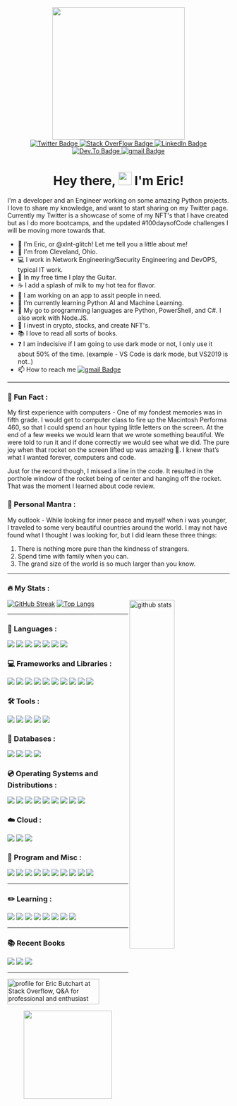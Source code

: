 <div id="header" align="center">
  <img src="https://media4.giphy.com/media/KzJkzjggfGN5Py6nkT/200.webp?cid=ecf05e47p2z95joxotk9o60xgu59095tt6e5o6atqywz3fl6&rid=200.webp&ct=s" width="300"/>
</div>
  
<div id="badges" align="center">
  <a href="https://twitter.com/xlnt_glitch">
    <img src="https://img.shields.io/badge/Twitter-808080?style=plastic&logo=twitter&logoColor=white" alt="Twitter Badge"/>
      </a>
  <a href="https://stackoverflow.com/users/14830756/eric-butchart">
    <img src="https://img.shields.io/badge/stack overflow-blue?style=plastic&logo=stackoverflow&logoColor=white" alt="Stack OverFlow Badge"/>
  </a>  
  <a href="">
    <img src="https://img.shields.io/badge/LinkedIn-blue?style=plastic&logo=linkedin&logoColor=white" alt="LinkedIn Badge"/>
  </a>  
  <a href="https://dev.to/xlntglitch">
    <img src="https://img.shields.io/badge/dev.to-blue?style=plastic&logo=dev.to&logoColor=white" alt="Dev.To Badge"/>
  </a>
  </a>  
  <a href="mailto:xlntglitch@gmail.com">
    <img src="https://img.shields.io/badge/gmail-blue?style=plastic&logo=gmail&logoColor=white" alt="gmail Badge"/>
  </a>  
  </div> 
  <div id="views" align="center">
  <img src="https://komarev.com/ghpvc/?username=xlnt-glitch&style=plastic&color=blue" alt=""/>
  </div>
<h1 style="text-align: center;">Hey there, <img src="https://media.giphy.com/media/hvRJCLFzcasrR4ia7z/giphy.gif" width="30px" /> I'm Eric!</h1>


I'm a developer and an Engineer working on some amazing Python projects. I love to share my knowledge, and want to start sharing on my Twitter page. Currently my Twitter is a showcase of some of my NFT's that I have created but as I do more bootcamps, and the updated #100daysofCode challenges I will be moving more towards that. 

- 👋 I’m Eric, or @xlnt-glitch! Let me tell you a little about me!
- 📍 I'm from Cleveland, Ohio.
- 💻 I work in Network Engineering/Security Engineering and DevOPS, typical IT work.
- 🎸 In my free time I play the Guitar.
- ☕️ I add a splash of milk to my hot tea for flavor. 
- 👀 I am working on an app to assit people in need.
- 🌱 I’m currently learning Python AI and Machine Learning.
- 💞️ My go to programming languages are Python, PowerShell, and C#. I also work with Node.JS. 
- 🔐 I invest in crypto, stocks, and create NFT's.
- 📚 I love to read all sorts of books.
- ❓ I am indecisive if I am going to use dark mode or not, I only use it about 50% of the time. (example - VS Code is dark mode, but VS2019 is not..)
- 📫 How to reach me  <a href="mailto:xlntglitch@gmail.com">
    <img src="https://img.shields.io/badge/gmail-blue?style=plastic&logo=gmail&logoColor=white" alt="gmail Badge"/>
  </a>  
 
---
### :speech_balloon: Fun Fact :

My first experience with computers - One of my fondest memories was in fifth grade. I would get to computer class to fire up the Macintosh Performa 460, so that I could spend an hour typing little letters on the screen. At the end of a few weeks we would learn that we wrote something beautiful. We were told to run it and if done correctly we would see what we did. The pure joy when that rocket on the screen lifted up was amazing 🚀. I knew that’s what I wanted forever, computers and code. 


Just for the record though, I missed a line in the code. It resulted in the porthole window of the rocket being of center and hanging off the rocket. That was the moment I learned about code review.

### :thought_balloon: Personal Mantra :
My outlook - While looking for inner peace and myself when i was younger, I traveled to some very beautiful countries around the world. I may not have found what I thought I was looking for, but I did learn these three things: 
  1. There is nothing more pure than the kindness of strangers. 
  2. Spend time with family when you can. 
  3. The grand size of the world is so much larger than you know.

---
### :fire: My Stats :
[![GitHub Streak](http://github-readme-streak-stats.herokuapp.com?user=xlnt-glitch&theme=tokyonight&hide_border=true&date_format=M%20j%5B%2C%20Y%5D)](https://git.io/streak-stats)<img src="https://github-readme-stats.vercel.app/api?username=xlnt-glitch&show_icons=true&theme=tokyonight" alt="github stats" width="45%" align="right"/>
[![Top Langs](https://github-readme-stats.vercel.app/api/top-langs/?username=xlnt-glitch&layout=compact&theme=tokyonight)](https://github.com/anuraghazra/github-readme-stats)


---
### :open_book: Languages :
<div id="languages">
  <img src="https://img.shields.io/badge/Python-blue?style=plastic&logo=python&logoColor=white" />
  <img src="https://img.shields.io/badge/HTML5-blue?style=plastic&logo=html5&logoColor=white" />
  <img src="https://img.shields.io/badge/CSS3-blue?style=plastic&logo=css3&logoColor=white" />
  <img src="https://img.shields.io/badge/JavaScript-blue?style=plastic&logo=javascript&logoColor=white" />
  <img src="https://img.shields.io/badge/C%23-blue?style=plastic&logo=c%23logoColor=white" />
  <img src="https://img.shields.io/badge/Go-blue?style=plastic&logo=go&logoColor=white" />
  <img src="https://img.shields.io/badge/Rust-blue?style=plastic&logo=rust&logoColor=white" />
</div> 
  
### :computer: Frameworks and Libraries :
<div id="frameworks" align="left">
  <img src="https://img.shields.io/badge/Node.js-blue?style=plastic&logo=nodedotjs&logoColor=white" />
  <img src="https://img.shields.io/badge/.NET-blue?style=plastic&logo=dotnet&logoColor=white" />
  <img src="https://img.shields.io/badge/Vue.js-blue?style=plastic&logo=vuedotjs&logoColor=4FC08D" />
  <img src="https://img.shields.io/badge/Angular-blue?style=plastic&logo=angular&logoColor=white" />
  <img src="https://img.shields.io/badge/AngularJS-blue?style=plastic&logo=angularjs&logoColor=white" />
  <img src="https://img.shields.io/badge/Bootstrap-blue?style=plastic&logo=bootstrap&logoColor=white" />
  <img src="https://img.shields.io/badge/Django-blue?style=plastic&logo=django&logoColor=white" />
  <img src="https://img.shields.io/badge/Flask-blue?style=plastic&logo=flask&logoColor=white" />
  <img src="https://img.shields.io/badge/nuxt.js-blue?style=plastic&logo=nuxtdotjs&logoColor=white" />
  <img src="https://img.shields.io/badge/next.js-blue?style=plastic&logo=nextdotjs&logoColor=white" />
  </div> 
  
### :hammer_and_wrench: Tools :
<div id="Tools" align="left">  
  <img src="https://img.shields.io/badge/sublime_text-blue.svg?&style=plastic&logo=sublime-text&logoColor=important" />
  <img src="https://img.shields.io/badge/Visual_Studio_Code-blue?style=plastic&logo=visual%20studio%20code&logoColor=white" />
  <img src="https://img.shields.io/badge/Visual_Studio-blue?style=plastic&logo=visual%20studio&logoColor=white" />
  <img src="https://img.shields.io/badge/Atom-blue?style=plastic&logo=Atom&logoColor=white" />
  <img src="https://img.shields.io/badge/Eclipse-blue?style=plastic&logo=eclipse&logoColor=white" /> 
  </div>
  
### :open_file_folder: Databases :
<div id="Databases" align="left"> 
  <img src="https://img.shields.io/badge/MySQL-blue?style=plastice&logo=mysql&logoColor=white" />
  <img src="https://img.shields.io/badge/PostgreSQL-blue?style=plastic&logo=postgresql&logoColor=white" />
  <img src="https://img.shields.io/badge/MongoDB-blue?style=plastice&logo=mongodb&logoColor=white" />
  <img src="https://img.shields.io/badge/SQLite-blue?style=plastic&logo=sqlite&logoColor=white" />
  </div>

### :cd: Operating Systems and Distributions :
<div id="OperatingSystems" align="left">
  <img src="https://img.shields.io/badge/Windows-blue?style=plastic&logo=windows&logoColor=white" />
  <img src="https://img.shields.io/badge/Ubuntu-blue?style=plastic&logo=ubuntu&logoColor=white" />
  <img src="https://img.shields.io/badge/Linux_Mint-blue?style=plastic&logo=linux-mint&logoColor=white" />
  <img src="https://img.shields.io/badge/Alpine_Linux-blue?style=plastic&logo=alpine-linux&logoColor=white" />
  <img src="https://img.shields.io/badge/Arch_Linux-blue?style=plastic&logo=arch-linux&logoColor=white" />
  <img src="https://img.shields.io/badge/Tails%20-blue?&style=plastic&logo=tails&logoColor=white" />
  <img src="https://img.shields.io/badge/Windows_XP-blue?style=plastic&logo=windows-xp&logoColor=white" />
  <img src="https://img.shields.io/badge/Windows_95-blue?style=plastic&logo=windows-95&logoColor=white" />
  <img src="https://img.shields.io/badge/Microsoft_SQL_Server-blue?style=plastic&logo=microsoft-sql-server&logoColor=white" />
</div>
  
### :cloud: Cloud :
<div id="Cloud" align="left">
  <img src="https://img.shields.io/badge/Amazon_AWS-blue?style=plastic&logo=amazon-aws&logoColor=white" />
  <img src="https://img.shields.io/badge/Google_Cloud-blue?style=plastic&logo=google-cloud&logoColor=white" />
  <img src="https://img.shields.io/badge/Microsoft_Azure-blue?style=plastic&logo=microsoft-azure&logoColor=white" />
</div>  

### :abacus: Program and Misc :
<div id="program" align="left">
  <img src="https://img.shields.io/badge/Microsoft_Excel-blue?style=plastic&logo=microsoft-excel&logoColor=white" />
  <img src="https://img.shields.io/badge/Microsoft_PowerPoint-blue?style=plastic&logo=microsoft-powerpoint&logoColor=white" />
  <img src="https://img.shields.io/badge/Microsoft_Access-blue?style=plastic&logo=microsoft-access&logoColor=white" />
  <img src="https://img.shields.io/badge/Microsoft_Office-blue?style=plastic&logo=microsoft-office&logoColor=white" />
  <img src="https://img.shields.io/badge/Microsoft_SharePoint-blue?style=plastic&logo=microsoft-sharepoint&logoColor=white" />
  <img src="https://img.shields.io/badge/Microsoft_Word-blue?style=plastic&logo=microsoft-word&logoColor=white" />
  <img src="https://img.shields.io/badge/Microsoft_Visio-blue?style=plastic&logo=microsoft-visio&logoColor=white" />
  <img src="https://img.shields.io/badge/Microsoft-blue?style=plastic&logo=microsoft&logoColor=white" />
  <img src="https://img.shields.io/badge/SAP-blue?style=plastic&logo=sap&logoColor=white" />
  <img src="https://img.shields.io/badge/Microsoft_Teams-blue?plastic&logo=microsoft-teams&logoColor=white" />
</div>
  
---
### :pencil2: Learning :

<div id="learning" align="left">
  <img src="https://badgen.net/badge/Jose Portilla/Python Bootcamp/blue" />
  <img src="https://badgen.net/badge/Dr Angela Yu/100 Days of Code Python Bootcamp/blue" />
  <img src="https://badgen.net/badge/Ardit Sulce/Python Mega Course/blue" />
  <img src="https://badgen.net/badge/Al Sweigart/Python Programming/blue" />
  <img src="https://badgen.net/badge/Kirill Eremenko/Machine Learning/blue" />
  <img src="https://badgen.net/badge/Kirill Eremenko/Deep Learning/blue" />
  <img src="https://badgen.net/badge/Maximilian Schwarzmuller/JavaScript Bootcamp/blue" />
  <img src="https://badgen.net/badge/Jose Portilla/Django Bootcamp/blue" />
 </div> 

---
### :books: Recent Books

<div id="book" align="left">
  <img src="https://badgen.net/badge/Hench/By Natalie Zina Walschots/blue" />
  <img src="https://badgen.net/badge/An Absolutely Remarkable Thing/By Hank Green/blue" />
  <img src="https://badgen.net/badge/Automate the Boring Stuff/By Al Sweigart/blue" />
</div>


---

<a href="https://stackoverflow.com/users/14830756/eric-butchart"><img src="https://stackoverflow.com/users/flair/14830756.png?theme=dark" width="208" height="58" alt="profile for Eric Butchart at Stack Overflow, Q&amp;A for professional and enthusiast programmers" title="profile for Eric Butchart at Stack Overflow, Q&amp;A for professional and enthusiast programmers"></a>

 <div id="Footer" align="center">
  <img src="https://media0.giphy.com/media/hOXPs0xOfNiu4Us8Yy/200w.webp?cid=ecf05e47nj5knnjwd3s9myvz4vp6405a3eqrm8lm99fuxusw&rid=200w.webp&ct=s" width="200"/>
</div>



<!---
xlnt-glitch/xlnt-glitch is a ✨ special ✨ repository because its `README.md` (this file) appears on your GitHub profile.
You can click the Preview link to take a look at your changes.
--->
